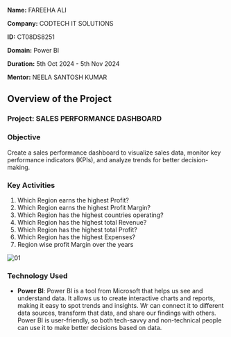 **Name:** FAREEHA ALI

**Company:** CODTECH IT SOLUTIONS

**ID:** CT08DS8251

**Domain:** Power BI

**Duration:** 5th Oct 2024 - 5th Nov 2024

**Mentor:** NEELA SANTOSH KUMAR

## Overview of the Project

### Project: SALES PERFORMANCE DASHBOARD

### Objective
Create a sales performance dashboard to visualize sales data, monitor key performance indicators (KPIs), and analyze trends for better decision-making.

### Key Activities
1. Which Region earns the highest Profit?
2. Which Region earns the highest Profit Margin?
3.  Which Region has the highest countries operating?
4.  Which Region has the highest total Revenue?
5.  Which Region has the highest total Profit?
6.  Which Region has the highest Expenses?
7.  Region wise profit Margin over the years

![01](https://github.com/user-attachments/assets/3d748373-fb7c-4582-a46b-36d7c721a7ef)

### Technology Used
- **Power BI**: Power BI is a tool from Microsoft that helps us see and understand data. It allows us to create interactive charts and reports, making it easy to spot trends and insights. Wr can connect it to different data sources, transform that data, and share our findings with others. Power BI is user-friendly, so both tech-savvy and non-technical people can use it to make better decisions based on data.
